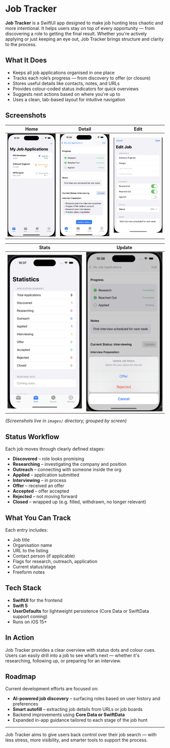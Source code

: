 # Job Tracker

**Job Tracker** is a SwiftUI app designed to make job hunting less chaotic and more intentional. It helps users stay on top of every opportunity — from discovering a role to getting the final result. Whether you're actively applying or just keeping an eye out, Job Tracker brings structure and clarity to the process.

## What It Does

- Keeps all job applications organised in one place
- Tracks each role’s progress — from discovery to offer (or closure)
- Stores useful details like contacts, notes, and URLs
- Provides colour-coded status indicators for quick overviews
- Suggests next actions based on where you're up to
- Uses a clean, tab-based layout for intuitive navigation

## Screenshots

| Home | Detail | Edit |
|------|--------|------|
| ![Home](images/home.png) | ![Detail](images/detail.png) | ![Edit](images/edit.png) |

| Stats | Update |
|-------|--------|
| ![Stats](images/stats.png) | ![Update](images/update.png) |

_(Screenshots live in `images/` directory, grouped by screen)_

## Status Workflow

Each job moves through clearly defined stages:

- **Discovered** – role looks promising
- **Researching** – investigating the company and position
- **Outreach** – connecting with someone inside the org
- **Applied** – application submitted
- **Interviewing** – in process
- **Offer** – received an offer
- **Accepted** – offer accepted
- **Rejected** – not moving forward
- **Closed** – wrapped up (e.g. filled, withdrawn, no longer relevant)

## What You Can Track

Each entry includes:

- Job title
- Organisation name
- URL to the listing
- Contact person (if applicable)
- Flags for research, outreach, application
- Current status/stage
- Freeform notes

## Tech Stack

- **SwiftUI** for the frontend
- **Swift 5**
- **UserDefaults** for lightweight persistence (Core Data or SwiftData support coming)
- Runs on iOS 15+

## In Action

Job Tracker provides a clear overview with status dots and colour cues. Users can easily drill into a job to see what’s next — whether it's researching, following up, or preparing for an interview.

## Roadmap

Current development efforts are focused on:

- **AI-powered job discovery** – surfacing roles based on user history and preferences
- **Smart autofill** – extracting job details from URLs or job boards
- Backend improvements using **Core Data or SwiftData**
- Expanded in-app guidance tailored to each stage of the job hunt

---

Job Tracker aims to give users back control over their job search — with less stress, more visibility, and smarter tools to support the process.

